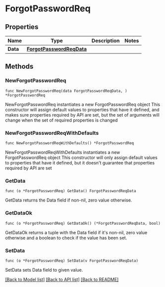 # ForgotPasswordReq

## Properties

Name | Type | Description | Notes
------------ | ------------- | ------------- | -------------
**Data** | [**ForgotPasswordReqData**](ForgotPasswordReqData.md) |  | 

## Methods

### NewForgotPasswordReq

`func NewForgotPasswordReq(data ForgotPasswordReqData, ) *ForgotPasswordReq`

NewForgotPasswordReq instantiates a new ForgotPasswordReq object
This constructor will assign default values to properties that have it defined,
and makes sure properties required by API are set, but the set of arguments
will change when the set of required properties is changed

### NewForgotPasswordReqWithDefaults

`func NewForgotPasswordReqWithDefaults() *ForgotPasswordReq`

NewForgotPasswordReqWithDefaults instantiates a new ForgotPasswordReq object
This constructor will only assign default values to properties that have it defined,
but it doesn't guarantee that properties required by API are set

### GetData

`func (o *ForgotPasswordReq) GetData() ForgotPasswordReqData`

GetData returns the Data field if non-nil, zero value otherwise.

### GetDataOk

`func (o *ForgotPasswordReq) GetDataOk() (*ForgotPasswordReqData, bool)`

GetDataOk returns a tuple with the Data field if it's non-nil, zero value otherwise
and a boolean to check if the value has been set.

### SetData

`func (o *ForgotPasswordReq) SetData(v ForgotPasswordReqData)`

SetData sets Data field to given value.



[[Back to Model list]](../README.md#documentation-for-models) [[Back to API list]](../README.md#documentation-for-api-endpoints) [[Back to README]](../README.md)


